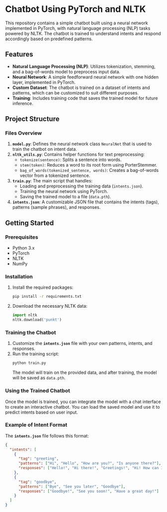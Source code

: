 # Chatbot Using PyTorch and NLTK

This repository contains a simple chatbot built using a neural network implemented in PyTorch, with natural language processing (NLP) tasks powered by NLTK. The chatbot is trained to understand intents and respond accordingly based on predefined patterns.

## Features
- **Natural Language Processing (NLP)**: Utilizes tokenization, stemming, and a bag-of-words model to preprocess input data.
- **Neural Network**: A simple feedforward neural network with one hidden layer, implemented in PyTorch.
- **Custom Dataset**: The chatbot is trained on a dataset of intents and patterns, which can be customized to suit different purposes.
- **Training**: Includes training code that saves the trained model for future inference.

## Project Structure


### Files Overview
1. **`model.py`**: Defines the neural network class `NeuralNet` that is used to train the chatbot on intent data.
2. **`nltk_utils.py`**: Contains helper functions for text preprocessing:
   - `tokenize(sentence)`: Splits a sentence into words.
   - `stem(token)`: Reduces a word to its root form using PorterStemmer.
   - `bag_of_words(tokenized_sentence, words)`: Creates a bag-of-words vector from a tokenized sentence.
3. **`train.py`**: The main script that handles:
   - Loading and preprocessing the training data (`intents.json`).
   - Training the neural network using PyTorch.
   - Saving the trained model to a file (`data.pth`).
4. **`intents.json`**: A customizable JSON file that contains the intents (tags), patterns (sample phrases), and responses.

## Getting Started

### Prerequisites
- Python 3.x
- PyTorch
- NLTK
- NumPy

### Installation

1. Install the required packages:
    ```bash
    pip install -r requirements.txt
    ```

2. Download the necessary NLTK data:
    ```python
    import nltk
    nltk.download('punkt')
    ```

### Training the Chatbot

1. Customize the **`intents.json`** file with your own patterns, intents, and responses.
2. Run the training script:
    ```bash
    python train.py
    ```
   The model will train on the provided data, and after training, the model will be saved as `data.pth`.

### Using the Trained Chatbot

Once the model is trained, you can integrate the model with a chat interface to create an interactive chatbot. You can load the saved model and use it to predict intents based on user input.

### Example of Intent Format

The **`intents.json`** file follows this format:

```json
{
  "intents": [
    {
      "tag": "greeting",
      "patterns": ["Hi", "Hello", "How are you?", "Is anyone there?"],
      "responses": ["Hello!", "Hi there!", "Greetings!", "Hi! How can I assist?"]
    },
    {
      "tag": "goodbye",
      "patterns": ["Bye", "See you later", "Goodbye"],
      "responses": ["Goodbye!", "See you soon!", "Have a great day!"]
    }
  ]
}

